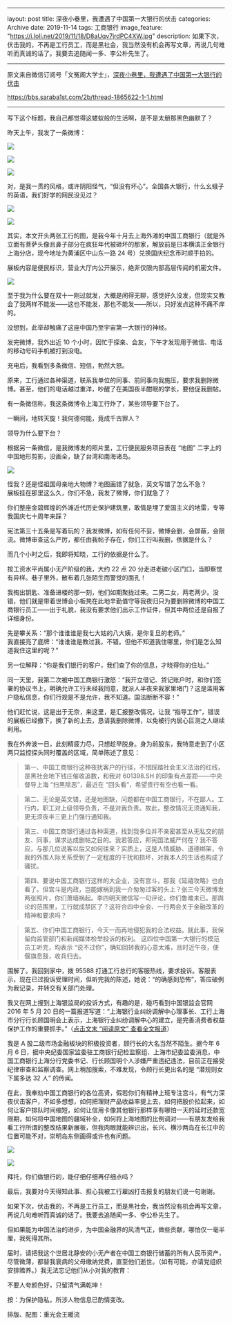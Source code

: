  
---
layout: post
title: 深夜小巷里，我遭遇了中国第一大银行的伏击
categories: Archive
date: 2019-11-14
tags: 工商银行
image_feature: "https://i.loli.net/2019/11/18/D8aUqv7jrdPC4XW.jpg"
description: 如果下次，伏击我的，不再是工行员工，而是黑社会，我当然没有机会再写文章，再说几句难听而真诚的话了。我要去追随闻一多、李公朴先生了。 

---

原文来自微信订阅号「文冤阁大学士」，[深夜小巷里，我遭遇了中国第一大银行的伏击](https://mp.weixin.qq.com/s/Ymmns7lagVQj8e1v3SQXZw)  

https://bbs.saraba1st.com/2b/thread-1865622-1-1.html


---

 
写下这个标题，我自己都觉得这蝼蚁般的生活啊，是不是太册那黑色幽默了？  

昨天上午，我发了一条微博： 


![](https://i.loli.net/2019/11/18/D8aUqv7jrdPC4XW.jpg)

![](https://i.loli.net/2019/11/18/hLHgzX31xaeObuY.jpg)

![](https://i.loli.net/2019/11/18/svr2fZomndTJ7Ci.jpg)

  
对，是我一贯的风格，或许阴阳怪气，“但没有坏心”。全国各大银行，什么幺蛾子的英语，我们好学的网民没见过？  

![](https://i.loli.net/2019/11/18/tyY9WBUS5cPAoEv.jpg)

![](https://i.loli.net/2019/11/18/BumocQdvZ1zl4HM.jpg)
  
其实，本文开头两张工行的图，是我今年十月去上海外滩的中国工商银行（就是外立面有菩萨头像且鼻子部分在疯狂年代被砸坏的那家，解放前是日本横滨正金银行上海分店，现今地址为黄浦区中山东一路 24 号）兑换国庆纪念币时顺手拍的。  

展板内容是便民标识，营业大厅内公开展示，绝非仅限内部高层传阅的机密文件。  

![](https://i.loli.net/2019/11/18/Xrwl3R95KUuxkoh.jpg)

  
至于我为什么要在双十一刚过就发，大概是闲得无聊，感觉好久没发，但现实又教会了我两样不能发——这也不能发，那也不能发——所以，只好发点这种不痛不痒的。  

没想到，此举却触痛了这座中国乃至宇宙第一大银行的神经。 
 
发完微博，我外出近 10 个小时，因忙于探亲、会友，下午才发现用于微信、电话的移动号码手机被打到没电。  

充电后，我看到多条微信、短信，勃然大怒。  

原来，工行通过各种渠道，联系我单位的同事、前同事向我施压，要求我删除微博。甚至，他们的电话越过重洋，吵醒了在美国夜半酣眠的学长，要他促我删帖。  

有一条微信称，我这条微博令上海工行炸了，某些领导要下台了。  

一瞬间，地转天旋！我何德何能，竟成千古罪人？  

领导为什么要下台？  

根据另一条微信，是我微博发的照片里，工行便民服务项目表在 “地图” 二字上的中国地形剪影，没画全，缺了台湾和南海诸岛。  

![](https://i.loli.net/2019/11/18/m5rD2bwpqJEcQyn.jpg)

  
怪我？还是怪祖国母亲地大物博？地图画错了就急，英文写错了怎么不急？  
展板挂在那里这么久，你们不急，我发了微博，你们就急了？  

你们整座金碧辉煌的外滩近代历史保护建筑里，敢情是埋了爱国主义的地雷，专等我国庆七十周年来踩？  

宪法第三十五条是写着玩的？我发微博，如有任何不妥，微博会删，会屏蔽，会限流。微博审查这么严厉，都任由我帖子存在，你们工行叫我删，依据是什么？  

而几个小时之后，我即将知晓，工行的依据是什么了。  

按工资水平尚属小无产阶级的我，大约 22 点 20 分走进老破小区门口，当即察觉有异样。巷子里外，散布着几张陌生而警觉的面孔！  

我掏出钥匙、准备进楼的那一刻，他们如期聚拢过来。二男二女，两老两少。没错，他们就是带着世博会小板凳在此地辛勤值守等我夜归只为要删除微博的中国工商银行员工——出于礼貌，我没有要求他们出示工作证件，但其中两位还是自报了详细身份。  

先是攀关系：“那个谁谁谁是我七大姑的八大姨，是你复旦的老师。”  
我直接亮了底牌：“谁谁谁是教过我，不错。但他不知道我住哪里，你们是怎么知道我住这里的呢？”  

另一位解释：“你是我们银行的客户，我们查了你的信息，才晓得你的住址。”  

同一天里，我第二次被中国工商银行激怒：“我开立借记、贷记账户时，和你们签署的协议书上，明确允许工行未经我同意，就派人半夜来我家里堵门？这是滥用客户隐私信息，你们行规是不是允许，我不知道。国法断断不容！”  

他们赶忙说，这是出于无奈，来这里，是汇报整改情况，让我 “指导工作”，错误的展板已经撤下，换了新的上去，恳请我删除微博，以免被行内居心叵测之人继续利用。  

我在外奔波一日，此刻精疲力尽，只想趁早脱身。身为前股东，我特意走到了小区两只监控探头同时覆盖的区域，简单陈述了意见：  

> 第一、中国工商银行这种夜扰客户的行径，不惜踩踏社会主义法治的红线，是黑社会地下钱庄催收追数，和我对 601398.SH 的印象有点差距——中央督导上海 “扫黑除恶”，最近在 “回头看”，希望贵行有空也看一看。  

> 第二、无论是英文错，还是地图缺，问题都在中国工商银行，不在鄙人。工行内，职工对上级领导负责，不是对我负责。故此，整改情况无须通知我，更无须夜半三更上门强行通知我。  

> 第三、中国工商银行通过各种渠道，找到我多位并不亲密甚至从无私交的朋友、同事，谋求达成删帖之目的。我若答应，邦宪国法威严何在？我不答应，与那几位说客以后又如何往来？实质上，这是人情威胁、道德绑架，令我的外围人际关系受到了一定程度的干扰和损坏，对我本人的生活也构成了骚扰。  

> 第四、要说中国工商银行这样的大企业，没有宫斗，那我《延禧攻略》也白看了。但宫斗是内政，岂能嫁祸到我一介匆匆过客的头上？张三今天微博发两张照片，你们萧墙祸起。李四明天微信写一句评论，你们鲁难未已。那舆论的范围里，工行就成禁区了？这符合四中全会、一行两会关于金融改革的精神和要求吗？  

> 第五、你们中国工商银行，今天一而再地侵犯我的合法权益。就此事，我保留向监管部门和新闻媒体检举投诉的权利。 这四位中国第一大银行的模范员工听完，均表示 “说不过你”，确知回转我的心意太难，且时近午夜，便偃旗息鼓，收兵归去。  

围解了。我回到家中，拨 95588 打通工行总行的客服热线，要求投诉。客服表示，现在已过投诉受理时间，但听完我的陈述，她说：“的确感到恐怖”，答应破例为我记录，并转交有关部门处理。 
 
我又在网上搜到上海银监局的投诉方式，有趣的是，碰巧看到中国银监会官网 2016 年 5 月 20 日的一篇报道写道：“上海银行业纠纷调解中心理事长、工行上海市分行行长顾国明会上表示，上海银行业纠纷调解中心的建立，是完善消费者权益保护工作的重要抓手。”（[点击文末 “阅读原文” 查看全文报道](http://www.cbrc.gov.cn/chinese/home/docView/61DDA46753634FD6975ACD2A76667F65.html)）  

我是 A 股二级市场金融板块的积极投资者，顾行长的大名当然不陌生。据今年 6 月 6 日，据中央纪委国家监委驻工商银行纪检监察组、上海市纪委监委消息，中国工商银行上海分行党委书记、行长顾国明个人涉嫌严重违纪违法，目前正在接受纪律审查和监察调查。网上稍加搜索，不难发现，令顾行长更出名的是 “潜规则女下属多达 32 人” 的传闻。  

在此，我奉劝中国工商银行的各位高贤，假若你们有精神上班专注宫斗，有气力深夜伏击客户，不如多想想，如何把理财产品收益率提上去，如何把股价拉起来，如何让客户排队时间缩短，如何让信用卡像其他银行那样享有哪怕一天的延时还款宽限期，如何将中国地图的疆域补全，如何将上海地图的比例调对——有朋友发给我看工行所谓的整改结果新展板，但我肉眼就能辨识出，长兴、横沙两岛在长江中的位置可能不对，崇明岛东侧画得或许也有问题。 

![](https://i.loli.net/2019/11/18/5U7IxWlsDKcLvCq.jpg)

![](https://i.loli.net/2019/11/18/hs3aiPXIDtjZpzl.jpg)

  
拜托，你们做银行的，能仔细仔细再仔细点吗？  

最后，我要对今天得知此事、担心我被工行雇凶打击报复的朋友们说一句谢谢。  

如果下次，伏击我的，不再是工行员工，而是黑社会，我当然没有机会再写文章，再说几句难听而真诚的话了。我要去追随闻一多、李公朴先生了。
  
但如果能为中国法治的进步，为中国金融界的风清气正，做些贡献，哪怕仅一毫半厘，我死得其所。  

届时，请把我这个世居北静安的小无产者在中国工商银行储蓄的所有人民币资产，尽管微薄，都替我衰病的父母缴纳党费，直至他们逝世。（如有可能，亦请党组织安排赡养。）我无法忘记他们从小对我的教育：  

不要人夸颜色好，只留清气满乾坤！  

按：为保护隐私，所涉人物信息已酌情变改。  

排版、配图：重光会王暖流  
